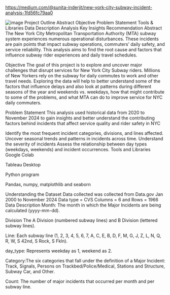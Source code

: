 https://medium.com/@sunita-inderjit/new-york-city-subway-incident-analysis-1fd56fc79aa0

![image](https://github.com/user-attachments/assets/ef10e4d6-6775-41b6-94fd-3bd12b837988)
Project Outline
Abstract
Objective
Problem Statement
Tools & Libraries
Data Description
Analysis
Key Insights
Recommendation
Abstract
The New York City Metropolitan Transportation Authority (MTA) subway system experiences numerous operational disturbances. These incidents are pain points that impact subway operations, commuters’ daily safety, and service reliability. This analysis aims to find the root cause and factors that influence subway rider experiences and daily travel schedules.

Objective
The goal of this project is to explore and uncover major challenges that disrupt services for New York City Subway riders. Millions of New Yorkers rely on the subway for daily commutes to work and other travel needs. Exploring the data will help to better understand some of the factors that influence delays and also look at patterns during different seasons of the year and weekends vs. weekdays, how that might contribute to some of the problems, and what MTA can do to improve service for NYC daily commuters.

Problem Statement
This analysis used historical data from 2020 to November 2024 to gain insights and better understand the contributing factors behind incidents that affect service quality and rider safety in NYC

Identify the most frequent incident categories, divisions, and lines affected.
Uncover seasonal trends and patterns in incidents across time.
Understand the severity of incidents
Assess the relationship between day types (weekdays, weekends) and incident occurrences.
Tools and Libraries
Google Colab

Tableau Desktop

Python program

Pandas, numpy, matplothlib and seaborn

Understanding the Dataset
Data collected was collected from Data.gov
Jan 2000 to November 2024
Data type = CVS
Columns = 6 and Rows = 1966
Data Description
Month: The month in which the Major Incidents are being calculated (yyyy-mm-dd).

Division The A Division (numbered subway lines) and B Division (lettered subway lines).

Line: Each subway line (1, 2, 3, 4, 5, 6, 7, A, C, E, B, D, F, M, G, J, Z, L, N, Q, R, W, S 42nd, S Rock, S Fkln).

day_type: Represents weekday as 1, weekend as 2.

Category:The six categories that fall under the definition of a Major Incident: Track, Signals, Persons on Trackbed/Police/Medical, Stations and Structure, Subway Car, and Other.

Count: The number of major incidents that occurred per month and per subway line.
